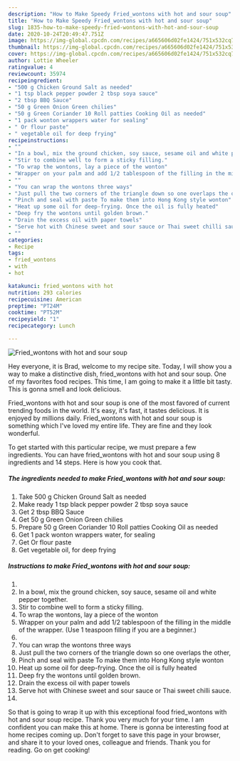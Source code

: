 ```yaml
---
description: "How to Make Speedy Fried_wontons with hot and sour soup"
title: "How to Make Speedy Fried_wontons with hot and sour soup"
slug: 1835-how-to-make-speedy-fried-wontons-with-hot-and-sour-soup
date: 2020-10-24T20:49:47.751Z
image: https://img-global.cpcdn.com/recipes/a665606d02fe1424/751x532cq70/fried_wontons-with-hot-and-sour-soup-recipe-main-photo.jpg
thumbnail: https://img-global.cpcdn.com/recipes/a665606d02fe1424/751x532cq70/fried_wontons-with-hot-and-sour-soup-recipe-main-photo.jpg
cover: https://img-global.cpcdn.com/recipes/a665606d02fe1424/751x532cq70/fried_wontons-with-hot-and-sour-soup-recipe-main-photo.jpg
author: Lottie Wheeler
ratingvalue: 4
reviewcount: 35974
recipeingredient:
- "500 g Chicken Ground Salt as needed"
- "1 tsp black pepper powder 2 tbsp soya sauce"
- "2 tbsp BBQ Sauce"
- "50 g Green Onion Green chilies"
- "50 g Green Coriander 10 Roll patties Cooking Oil as needed"
- "1 pack wonton wrappers water for sealing"
- " Or flour paste"
- " vegetable oil for deep frying"
recipeinstructions:
- ""
- "In a bowl, mix the ground chicken, soy sauce, sesame oil and white pepper together."
- "Stir to combine well to form a sticky filling."
- "To wrap the wontons, lay a piece of the wonton"
- "Wrapper on your palm and add 1/2 tablespoon of the filling in the middle of the wrapper. (Use 1 teaspoon filling if you are a beginner.)"
- ""
- "You can wrap the wontons three ways"
- "Just pull the two corners of the triangle down so one overlaps the other,"
- "Pinch and seal with paste To make them into Hong Kong style wonton"
- "Heat up some oil for deep-frying. Once the oil is fully heated"
- "Deep fry the wontons until golden brown."
- "Drain the excess oil with paper towels"
- "Serve hot with Chinese sweet and sour sauce or Thai sweet chilli sauce."
- ""
categories:
- Recipe
tags:
- fried_wontons
- with
- hot

katakunci: fried_wontons with hot 
nutrition: 293 calories
recipecuisine: American
preptime: "PT24M"
cooktime: "PT52M"
recipeyield: "1"
recipecategory: Lunch

---
```



![Fried_wontons with hot and sour soup](https://img-global.cpcdn.com/recipes/a665606d02fe1424/751x532cq70/fried_wontons-with-hot-and-sour-soup-recipe-main-photo.jpg)

Hey everyone, it is Brad, welcome to my recipe site. Today, I will show you a way to make a distinctive dish, fried_wontons with hot and sour soup. One of my favorites food recipes. This time, I am going to make it a little bit tasty. This is gonna smell and look delicious.

Fried_wontons with hot and sour soup is one of the most favored of current trending foods in the world. It's easy, it's fast, it tastes delicious. It is enjoyed by millions daily. Fried_wontons with hot and sour soup is something which I've loved my entire life. They are fine and they look wonderful.




To get started with this particular recipe, we must prepare a few ingredients. You can have fried_wontons with hot and sour soup using 8 ingredients and 14 steps. Here is how you cook that.

<!--inarticleads1-->

##### The ingredients needed to make Fried_wontons with hot and sour soup:

1. Take 500 g Chicken Ground Salt as needed
1. Make ready 1 tsp black pepper powder 2 tbsp soya sauce
1. Get 2 tbsp BBQ Sauce
1. Get 50 g Green Onion Green chilies
1. Prepare 50 g Green Coriander 10 Roll patties Cooking Oil as needed
1. Get 1 pack wonton wrappers water, for sealing
1. Get  Or flour paste
1. Get  vegetable oil, for deep frying




<!--inarticleads2-->

##### Instructions to make Fried_wontons with hot and sour soup:

1. 
1. In a bowl, mix the ground chicken, soy sauce, sesame oil and white pepper together.
1. Stir to combine well to form a sticky filling.
1. To wrap the wontons, lay a piece of the wonton
1. Wrapper on your palm and add 1/2 tablespoon of the filling in the middle of the wrapper. (Use 1 teaspoon filling if you are a beginner.)
1. 
1. You can wrap the wontons three ways
1. Just pull the two corners of the triangle down so one overlaps the other,
1. Pinch and seal with paste To make them into Hong Kong style wonton
1. Heat up some oil for deep-frying. Once the oil is fully heated
1. Deep fry the wontons until golden brown.
1. Drain the excess oil with paper towels
1. Serve hot with Chinese sweet and sour sauce or Thai sweet chilli sauce.
1. 




So that is going to wrap it up with this exceptional food fried_wontons with hot and sour soup recipe. Thank you very much for your time. I am confident you can make this at home. There is gonna be interesting food at home recipes coming up. Don't forget to save this page in your browser, and share it to your loved ones, colleague and friends. Thank you for reading. Go on get cooking!

